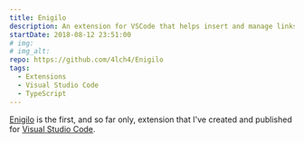 ```yaml
---
title: Enigilo
description: An extension for VSCode that helps insert and manage links in Markdown files.
startDate: 2018-08-12 23:51:00
# img:
# img_alt:
repo: https://github.com/4lch4/Enigilo
tags:
  - Extensions
  - Visual Studio Code
  - TypeScript
---
```


[Enigilo][0] is the first, and so far only, extension that I've created and published for [Visual Studio Code][1].

[0]: https://marketplace.visualstudio.com/items?itemName=4lch4.enigilo
[1]: https://code.visualstudio.com
